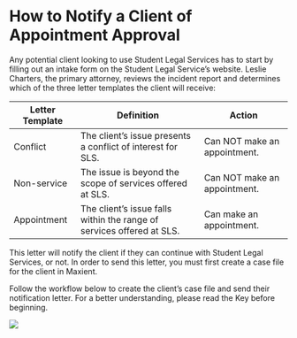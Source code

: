 # How to Notify a Client of Appointment Approval 

Any potential client looking to use Student Legal Services has to start by filling out an intake form on the Student Legal Service’s website. Leslie Charters, the primary attorney, reviews the incident report and determines which of the three letter templates the client will receive:

| Letter Template      | Definition | Action |
| ----------- | ----------- | ----------- |
| Conflict      | The client’s issue presents a conflict of interest for SLS.       | Can NOT make an appointment. | 
| Non-service   | The issue is beyond the scope of services offered at SLS.        | Can NOT make an appointment. |
| Appointment | The client’s issue falls within the range of services offered at SLS. | Can make an appointment. | 

This letter will notify the client if they can continue with Student Legal Services, or not. In order to send this letter, you must first create a case file for the client in Maxient.

Follow the workflow below to create the client’s case file and send their notification letter. For a better understanding, please read the Key before beginning.

![](https://maxienthelp.files.wordpress.com/2019/10/doc-sfd-515-hickey-20.jpg)
